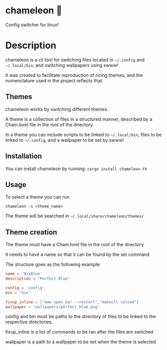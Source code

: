 # chameleon 🦎
Config switcher for linux!

# Description
chameleon is a cli tool for switching files located in `~/.config` and `~/.local/bin`, and switching wallpapers using swww!

It was created to facilitate reproduction of ricing themes, and the nomenclature used in the project reflects that.

## Themes
chameleon works by switching different themes.

A theme is a collection of files in a structured manner, described by a Cham.toml file in the root of the directory.

In a theme you can include scripts to be linked to `~/.local/bin`, files to be linked to `~/.config`, and a wallpaper to be set by swww!

## Installation
You can install chameleon by running:
```cargo install chameleon-th```

## Usage
To select a theme you can run
```
chameleon -s <theme_name>
```

The theme will be searched in `~/.local/share/chameleon/themes/`

## Theme creation
The theme must have a Cham.toml file in the root of the directory

It needs to have a name so that it can be found by the set command

The structure goes as the following example:
```toml
name = 'NixBlue'
description = "Perfect Blue"

config = 'config'
bin = 'bin'

fixup_inline = ["eww open bar --restart","makoctl reload"]
wallpaper = 'wallpapers/perfect_blue.png'
```

config and bin must be paths to the directory of files to be linked to the respective directories.

fixup_inline is a list of commands to be ran after the files are switched

wallpaper is a path to a wallpaper to be set when the theme is selected


